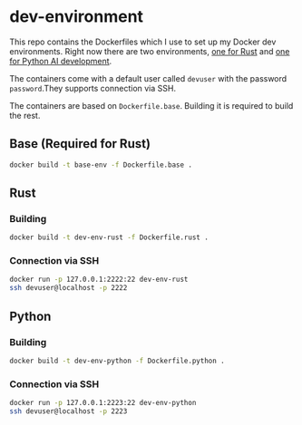 # dev-environment
This repo contains the Dockerfiles which I use to set up my Docker dev environments. Right now there are two environments, [one for Rust](https://hub.docker.com/repository/docker/natanfreeman/dev-env-rust/general) and [one for Python AI development](https://hub.docker.com/repository/docker/natanfreeman/dev-env-python/general). 

The containers come with a default user called `devuser` with the password `password`.They supports connection via SSH.

The containers are based on `Dockerfile.base`. Building it is required to build the rest. 

## Base (Required for Rust)
```bash
docker build -t base-env -f Dockerfile.base .
```

## Rust
### Building
```bash
docker build -t dev-env-rust -f Dockerfile.rust .
```
### Connection via SSH
```bash
docker run -p 127.0.0.1:2222:22 dev-env-rust
ssh devuser@localhost -p 2222
```

## Python
### Building
```bash
docker build -t dev-env-python -f Dockerfile.python .
```
### Connection via SSH
```bash
docker run -p 127.0.0.1:2223:22 dev-env-python
ssh devuser@localhost -p 2223
```